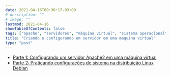 ```yaml
---
date: 2021-04-16T00:30:17-03:00
# description: ""
# image: ""
lastmod: 2021-04-16
showTableOfContents: false
tags: ["apache", "servidores", "máquina virtual", "sistema operacional", "debian"]
title: "Criando e configurando um servidor em uma máquina virtual"
type: "post"
---
```


- [Parte 1: Configurando um servidor Apache2 em uma máquina virtual](/tutorials/apacheparte1/)
- [Parte 2: Praticando configurações de sistema na distribuição Linux Debian](/tutorials/apacheparte2/)